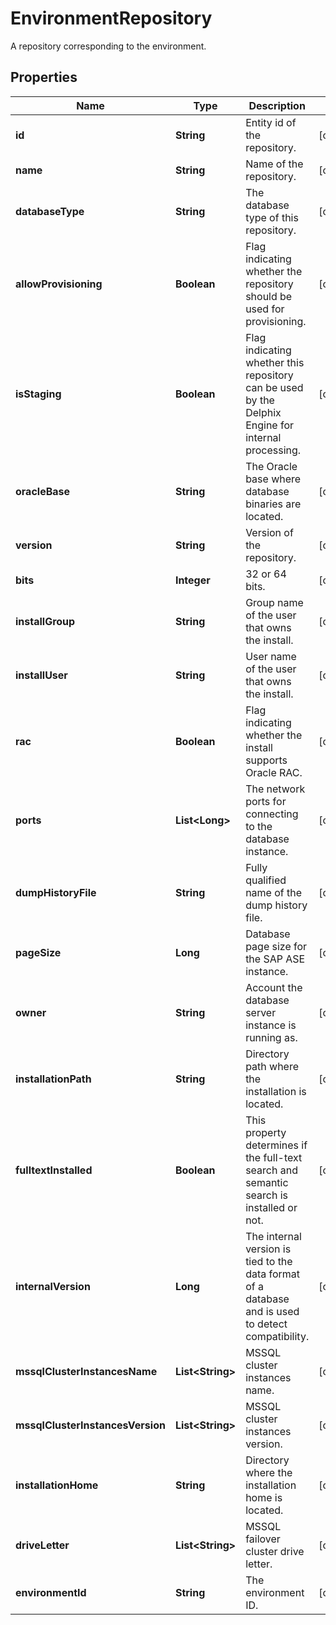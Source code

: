 

# EnvironmentRepository

A repository corresponding to the environment.

## Properties

| Name | Type | Description | Notes |
|------------ | ------------- | ------------- | -------------|
|**id** | **String** | Entity id of the repository. |  [optional] |
|**name** | **String** | Name of the repository. |  [optional] |
|**databaseType** | **String** | The database type of this repository. |  [optional] |
|**allowProvisioning** | **Boolean** | Flag indicating whether the repository should be used for provisioning. |  [optional] |
|**isStaging** | **Boolean** | Flag indicating whether this repository can be used by the Delphix Engine for internal processing. |  [optional] |
|**oracleBase** | **String** | The Oracle base where database binaries are located. |  [optional] |
|**version** | **String** | Version of the repository. |  [optional] |
|**bits** | **Integer** | 32 or 64 bits. |  [optional] |
|**installGroup** | **String** | Group name of the user that owns the install. |  [optional] |
|**installUser** | **String** | User name of the user that owns the install. |  [optional] |
|**rac** | **Boolean** | Flag indicating whether the install supports Oracle RAC. |  [optional] |
|**ports** | **List&lt;Long&gt;** | The network ports for connecting to the database instance. |  [optional] |
|**dumpHistoryFile** | **String** | Fully qualified name of the dump history file. |  [optional] |
|**pageSize** | **Long** | Database page size for the SAP ASE instance. |  [optional] |
|**owner** | **String** | Account the database server instance is running as. |  [optional] |
|**installationPath** | **String** | Directory path where the installation is located. |  [optional] |
|**fulltextInstalled** | **Boolean** | This property determines if the full-text search and semantic search is installed or not. |  [optional] |
|**internalVersion** | **Long** | The internal version is tied to the data format of a database and is used to detect compatibility. |  [optional] |
|**mssqlClusterInstancesName** | **List&lt;String&gt;** | MSSQL cluster instances name. |  [optional] |
|**mssqlClusterInstancesVersion** | **List&lt;String&gt;** | MSSQL cluster instances version. |  [optional] |
|**installationHome** | **String** | Directory where the installation home is located. |  [optional] |
|**driveLetter** | **List&lt;String&gt;** | MSSQL failover cluster drive letter. |  [optional] |
|**environmentId** | **String** | The environment ID. |  [optional] |



